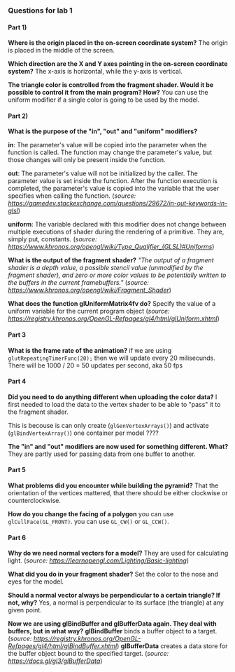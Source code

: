 ### Questions for lab 1

#### Part 1)

**Where is the origin placed in the on-screen coordinate system?**
The origin is placed in the middle of the screen. 

**Which direction are the X and Y axes pointing in the on-screen coordinate system?**
The x-axis is horizontal, while the y-axis is vertical.

**The triangle color is controlled from the fragment shader. Would it be possible to control it from the main program? How?**
You can use the uniform modifier if a single color is going to be used by the model. 



#### Part 2)

**What is the purpose of the "in", "out" and "uniform" modifiers?**

**in**: The parameter's value will be copied into the parameter when the function is called. The function may change the parameter's value, but those changes will only be present inside the function. 

**out**: The parameter's value will not be initialized by the caller. The parameter value is set inside the function. After the function execution is completed, the parameter's value is copied into the variable that the user specifies when calling the function. (*source: https://gamedev.stackexchange.com/questions/29672/in-out-keywords-in-glsl*)

**uniform**: The variable declared with this modifier does not change between multiple executions of shader during the rendering of a primitive. They are, simply put, constants. (*source: https://www.khronos.org/opengl/wiki/Type_Qualifier_(GLSL)#Uniforms*)


**What is the output of the fragment shader?**
*"The output of a fragment shader is a depth value, a possible stencil value (unmodified by the fragment shader), and zero or more color values to be potentially written to the buffers in the current framebuffers."* (*source: https://www.khronos.org/opengl/wiki/Fragment_Shader*)


**What does the function glUniformMatrix4fv do?**
Specify the value of a uniform variable for the current program object (*source: https://registry.khronos.org/OpenGL-Refpages/gl4/html/glUniform.xhtml*)


#### Part 3

**What is the frame rate of the animation?**
if we are using ```glutRepeatingTimerFunc(20);``` then we will update every 20 milisecunds. There will be 1000 / 20 = 50 updates per second, aka 50 fps



#### Part 4

**Did you need to do anything different when uploading the color data?**
I first needed to load the data to the vertex shader to be able to "pass" it to the fragment shader. 

This is becouse is can only create (```glGenVertexArrays()```) and activate (```glBindVertexArray()```) one container per model ????


**The "in" and "out" modifiers are now used for something different. What?**
They are partly used for passing data from one buffer to another. 



#### Part 5

**What problems did you encounter while building the pyramid?**
That the orientation of the vertices mattered, that there should be either clockwise or counterclockwise. 


**How do you change the facing of a polygon**
you can use ```glCullFace(GL_FRONT)```. you can use ```GL_CW()``` or ```GL_CCW()```. 
 


#### Part 6

**Why do we need normal vectors for a model?**
They are used for calculating light. (*source: https://learnopengl.com/Lighting/Basic-lighting*)


**What did you do in your fragment shader?**
Set the color to the nose and eyes for the model.


**Should a normal vector always be perpendicular to a certain triangle? If not, why?**
Yes, a normal is perpendicular to its surface (the triangle) at any given point.


**Now we are using glBindBuffer and glBufferData again. They deal with buffers, but in what way?**
**glBindBuffer** binds a buffer object to a target. (*source: https://registry.khronos.org/OpenGL-Refpages/gl4/html/glBindBuffer.xhtml*)
**glBufferData** creates a data store for the buffer object bound to the specified target. (*source: https://docs.gl/gl3/glBufferData*)